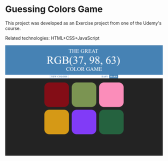 # Guessing Colors Game

This project was developed as an Exercise project from one of the Udemy's course.

Related technologies:
HTML+CSS+JavaScript


![Screenshot](cover.png)
